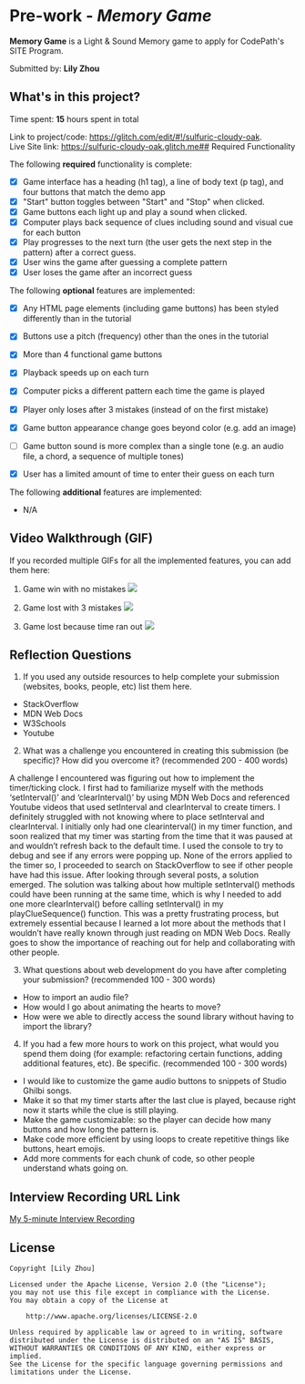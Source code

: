 # Pre-work - *Memory Game*

**Memory Game** is a Light & Sound Memory game to apply for CodePath's SITE Program. 

Submitted by: **Lily Zhou**
## What's in this project?

Time spent: **15** hours spent in total

Link to project/code: https://glitch.com/edit/#!/sulfuric-cloudy-oak.  
Live Site link: https://sulfuric-cloudy-oak.glitch.me## Required Functionality

The following **required** functionality is complete:
* [X] Game interface has a heading (h1 tag), a line of body text (p tag), and four buttons that match the demo app
* [X] "Start" button toggles between "Start" and "Stop" when clicked. 
* [X] Game buttons each light up and play a sound when clicked. 
* [X] Computer plays back sequence of clues including sound and visual cue for each button
* [X] Play progresses to the next turn (the user gets the next step in the pattern) after a correct guess. 
* [X] User wins the game after guessing a complete pattern
* [X] User loses the game after an incorrect guess

The following **optional** features are implemented:

* [X] Any HTML page elements (including game buttons) has been styled differently than in the tutorial
* [X] Buttons use a pitch (frequency) other than the ones in the tutorial
* [X] More than 4 functional game buttons
* [X] Playback speeds up on each turn
* [X] Computer picks a different pattern each time the game is played
* [X] Player only loses after 3 mistakes (instead of on the first mistake)
* [X] Game button appearance change goes beyond color (e.g. add an image)
* [ ] Game button sound is more complex than a single tone (e.g. an audio file, a chord, a sequence of multiple tones)
* [X] User has a limited amount of time to enter their guess on each turn


The following **additional** features are implemented:
* N/A


## Video Walkthrough (GIF)

If you recorded multiple GIFs for all the implemented features, you can add them here:

1. Game win with no mistakes 
![](http://g.recordit.co/PMNw1eLT6C.gif)

2. Game lost with 3 mistakes 
![](http://g.recordit.co/zFnFbpUx7A.gif)

3. Game lost because time ran out
![](http://g.recordit.co/uSVJ1v9RFg.gif)

## Reflection Questions
1. If you used any outside resources to help complete your submission (websites, books, people, etc) list them here. 
* StackOverflow
* MDN Web Docs
* W3Schools 
* Youtube

2. What was a challenge you encountered in creating this submission (be specific)? How did you overcome it? (recommended 200 - 400 words) 

A challenge I encountered was figuring out how to implement the timer/ticking clock. I first had to familiarize myself with the methods ‘setInterval()’  and ‘clearInterval()’ by using MDN Web Docs and referenced Youtube videos that used setInterval and clearInterval to create timers. I definitely struggled with not knowing where to place setInterval and clearInterval. I initially only had one clearinterval() in my timer function, and soon realized that my timer was starting from the time that it was paused at and wouldn’t refresh back to the default time. I used the console to try to debug and see if any errors were popping up. None of the errors applied to the timer so, I proceeded to search on StackOverflow to see if other people have had this issue. After looking through several posts, a solution emerged. The solution was talking about how multiple setInterval() methods could have been running at the same time, which is why I needed to add one more clearInterval() before calling setInterval() in my playClueSequence() function. This was a pretty frustrating process, but extremely essential because I learned a lot more about the methods that I wouldn’t have really known through just reading on MDN Web Docs. Really goes to show the importance of reaching out for help and collaborating with other people. 

3. What questions about web development do you have after completing your submission? (recommended 100 - 300 words) 
* How to import an audio file? 
* How would I go about animating the hearts to move? 
* How were we able to directly access the sound library without having to import the library?


4. If you had a few more hours to work on this project, what would you spend them doing (for example: refactoring certain functions, adding additional features, etc). Be specific. (recommended 100 - 300 words) 
* I would like to customize the game audio buttons to snippets of Studio Ghilbi songs. 
* Make it so that my timer starts after the last clue is played, because right now it starts while the clue is still playing. 
* Make the game customizable: so the player can decide how many buttons and how long the pattern is. 
* Make code more efficient by using loops to create repetitive things like buttons, heart emojis. 
* Add more comments for each chunk of code, so other people understand whats going on. 



## Interview Recording URL Link

[My 5-minute Interview Recording](your-link-here)


## License

    Copyright [Lily Zhou]

    Licensed under the Apache License, Version 2.0 (the "License");
    you may not use this file except in compliance with the License.
    You may obtain a copy of the License at

        http://www.apache.org/licenses/LICENSE-2.0

    Unless required by applicable law or agreed to in writing, software
    distributed under the License is distributed on an "AS IS" BASIS,
    WITHOUT WARRANTIES OR CONDITIONS OF ANY KIND, either express or implied.
    See the License for the specific language governing permissions and
    limitations under the License.
